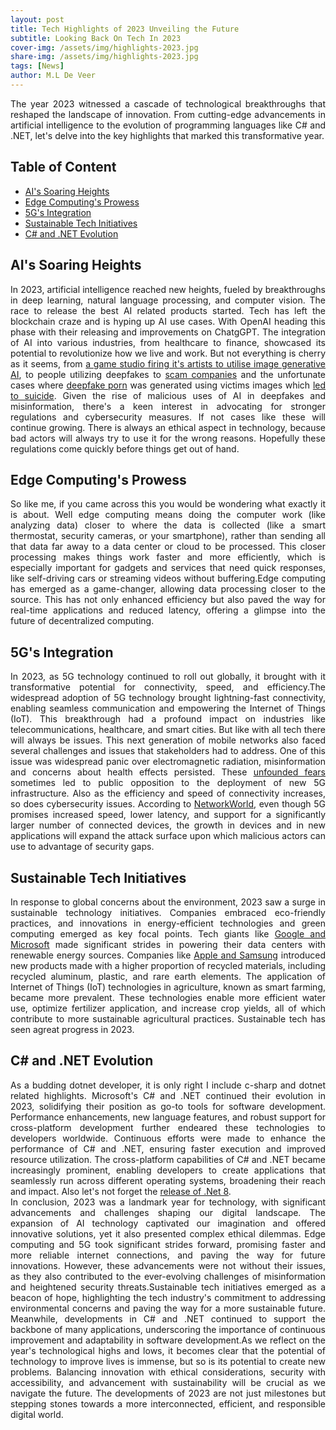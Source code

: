 ```yaml
---
layout: post
title: Tech Highlights of 2023 Unveiling the Future
subtitle: Looking Back On Tech In 2023
cover-img: /assets/img/highlights-2023.jpg
share-img: /assets/img/highlights-2023.jpg
tags: [News]
author: M.L De Veer
---
```


<div align="justify">The year 2023 witnessed a cascade of technological breakthroughs that reshaped the landscape of innovation. From cutting-edge advancements in artificial intelligence to the evolution of programming languages like C# and .NET, let's delve into the key highlights that marked this transformative year.</div>


## Table of Content

- [AI's Soaring Heights](#ai)
- [Edge Computing's Prowess](#edge)
- [5G's Integration](#5g)
- [Sustainable Tech Initiatives](#sustainable)
- [C# and .NET Evolution](#c-sharp)

<a id="ai"></a>
## AI's Soaring Heights

<div align="justify">In 2023, artificial intelligence reached new heights, fueled by breakthroughs in deep learning, natural language processing, and computer vision. The race to release the best AI related products started. Tech has left the blockchain craze and is hyping up AI use cases. With OpenAI heading this phase with their releasing and improvements on ChatgGPT. The integration of AI into various industries, from healthcare to finance, showcased its potential to revolutionize how we live and work. But not everything is cherry as it seems, from <a href="https://www.itechpost.com/articles/117755/20230531/game-developer-accused-firing-artists-replacing-ai.html" target="_blank">a game studio firing it's artists to utilise image generative AI</a>, to people utilizing deepfakes to <a href="https://www.theguardian.com/world/2024/feb/05/hong-kong-company-deepfake-video-conference-call-scam">scam companies</a> and the unfortunate cases where <a href="https://healthnews.com/mental-health/anxiety-depression/the-damage-caused-by-deepfake-porn/" target="_blank">deepfake porn</a> was generated using victims images which <a href="https://metro.co.uk/2024/01/24/teen-took-life-online-bullying-shared-fake-nudes-20162284/" target="_blank">led to suicide</a>. Given the rise of malicious uses of AI in deepfakes and misinformation, there's a keen interest in advocating for stronger regulations and cybersecurity measures. If not cases like these will continue growing. There is always an ethical aspect in technology, because bad actors will always try to use it for the wrong reasons. Hopefully these regulations come quickly before things get out of hand.</div>

<a id="edge"></a>
## Edge Computing's Prowess

<div align="justify">So like me, if you came across this you would be wondering what exactly it is about. Well edge computing means doing the computer work (like analyzing data) closer to where the data is collected (like a smart thermostat, security cameras, or your smartphone), rather than sending all that data far away to a data center or cloud to be processed. This closer processing makes things work faster and more efficiently, which is especially important for gadgets and services that need quick responses, like self-driving cars or streaming videos without buffering.Edge computing has emerged as a game-changer, allowing data processing closer to the source. This has not only enhanced efficiency but also paved the way for real-time applications and reduced latency, offering a glimpse into the future of decentralized computing.</div> 

<a id="5g"></a>
## 5G's Integration
 
<div align="justify">In 2023, as 5G technology continued to roll out globally, it brought with it transformative potential for connectivity, speed, and efficiency.The widespread adoption of 5G technology brought lightning-fast connectivity, enabling seamless communication and empowering the Internet of Things (IoT). This breakthrough had a profound impact on industries like telecommunications, healthcare, and smart cities. But like with all tech there will always be issues. This next generation of mobile networks also faced several challenges and issues that stakeholders had to address. One of this issue was widespread panic over electromagnetic radiation, misinformation and concerns about health effects persisted. These <a href="https://www.who.int/news-room/questions-and-answers/item/radiation-5g-mobile-networks-and-health" target="_blank">unfounded fears</a> sometimes led to public opposition to the deployment of new 5G infrastructure. Also as the efficiency and speed of connectivity increases, so does cybersecurity issues. According to <a href="https://www.networkworld.com/article/972286/5g-network-slices-could-be-vulnerable-to-attack-researchers-say.html" target="_blank">NetworkWorld</a>, even though 5G promises increased speed, lower latency, and support for a significantly larger number of connected devices, the growth in devices and in new applications will expand the attack surface upon which malicious actors can use to advantage of security gaps.</div>

<a id="sustainable"></a>
## Sustainable Tech Initiatives

<div align="justify">In response to global concerns about the environment, 2023 saw a surge in sustainable technology initiatives. Companies embraced eco-friendly practices, and innovations in energy-efficient technologies and green computing emerged as key focal points. Tech giants like <a href="https://www.datacenterknowledge.com/energy/google-microsoft-partner-energy-firms-clean-grid" target="_blank">Google and Microsoft</a> made significant strides in powering their data centers with renewable energy sources. Companies like <a href="https://www.cnet.com/tech/mobile/a-fully-recycled-phone-is-a-lot-harder-than-it-sounds-even-for-samsung-and-apple/" target="_blank">Apple and Samsung</a> introduced new products made with a higher proportion of recycled materials, including recycled aluminum, plastic, and rare earth elements. The application of Internet of Things (IoT) technologies in agriculture, known as smart farming, became more prevalent. These technologies enable more efficient water use, optimize fertilizer application, and increase crop yields, all of which contribute to more sustainable agricultural practices. Sustainable tech has seen agreat progress in 2023.</div>

<a id="c-sharp"></a>
## C# and .NET Evolution

<div align="justify">As a budding dotnet developer, it is only right I include c-sharp and dotnet related highlights. Microsoft's C# and .NET continued their evolution in 2023, solidifying their position as go-to tools for software development. Performance enhancements, new language features, and robust support for cross-platform development further endeared these technologies to developers worldwide. Continuous efforts were made to enhance the performance of C# and .NET, ensuring faster execution and improved resource utilization. The cross-platform capabilities of C# and .NET became increasingly prominent, enabling developers to create applications that seamlessly run across different operating systems, broadening their reach and impact. Also let's not forget the <a href="https://learn.microsoft.com/en-us/dotnet/core/whats-new/dotnet-8/overview" target="_blank">release of .Net 8</a>.</div>
<be>
<div align="justify">In conclusion, 2023 was a landmark year for technology, with significant advancements and challenges shaping our digital landscape. The expansion of AI technology captivated our imagination and offered innovative solutions, yet it also presented complex ethical dilemmas. Edge computing and 5G took significant strides forward, promising faster and more reliable internet connections, and paving the way for future innovations. However, these advancements were not without their issues, as they also contributed to the ever-evolving challenges of misinformation and heightened security threats.Sustainable tech initiatives emerged as a beacon of hope, highlighting the tech industry's commitment to addressing environmental concerns and paving the way for a more sustainable future. Meanwhile, developments in C# and .NET continued to support the backbone of many applications, underscoring the importance of continuous improvement and adaptability in software development.As we reflect on the year's technological highs and lows, it becomes clear that the potential of technology to improve lives is immense, but so is its potential to create new problems. Balancing innovation with ethical considerations, security with accessibility, and advancement with sustainability will be crucial as we navigate the future. The developments of 2023 are not just milestones but stepping stones towards a more interconnected, efficient, and responsible digital world.</div>
